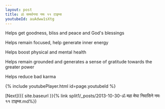 ```yaml
---
layout: post
title: ॐ समर्थनया नमः ११ टाइम्स
youtubeId: auAdww1sXtg
---
```

 
 
Helps get goodness, bliss and peace and God's blessings
 
Helps remain focused, help generate inner energy 
 
Helps boost physical and mental health 
 
Helps remain grounded and generates a sense of gratitude towards the greater power 
 
Helps reduce bad karma
 
 
 
 


{% include youtubePlayer.html id=page.youtubeId %}
 
[Next]({{ site.baseurl }}{% link  split1/_posts/2013-10-30-ॐ महा मेघा निवासिने नमः ११ टाइम्स.md%})
 
